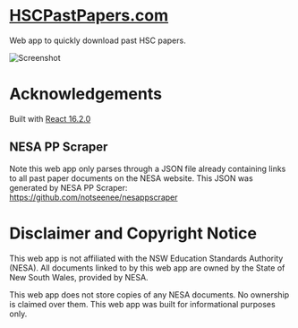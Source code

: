 # [HSCPastPapers.com](https://hscpastpapers.com/)
Web app to quickly download past HSC papers.

![Screenshot](https://raw.githubusercontent.com/notseenee/hscpastpapers/master/img/promo-downloader.png)

# Acknowledgements
Built with [React 16.2.0](https://reactjs.org)

## NESA PP Scraper
Note this web app only parses through a JSON file already containing links to
all past paper documents on the NESA website. This JSON was generated by
NESA PP Scraper: https://github.com/notseenee/nesappscraper

# Disclaimer and Copyright Notice
This web app is not affiliated with the NSW Education Standards Authority (NESA).
All documents linked to by this web app are owned by the
State of New South Wales, provided by NESA.

This web app does not store copies of any NESA documents. No ownership is
claimed over them. This web app was built for informational purposes only.
